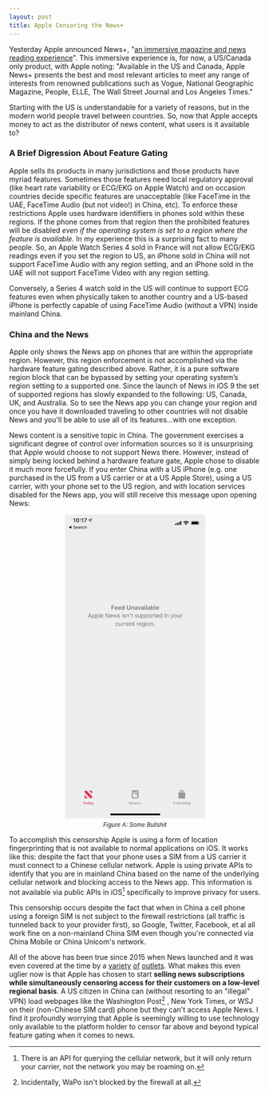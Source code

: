 ```yaml
---
layout: post
title: Apple Censoring the News+
---
```


Yesterday Apple announced News+, "<a href="https://www.apple.com/newsroom/2019/03/apple-launches-apple-news-plus-an-immersive-magazine-and-news-reading-experience/">an immersive magazine and news reading experience</a>". This immersive experience is, for now, a US/Canada only product, with Apple noting: "Available in the US and Canada, Apple News+ presents the best and most relevant articles to meet any range of interests from renowned publications such as Vogue, National Geographic Magazine, People, ELLE, The Wall Street Journal and Los Angeles Times."

Starting with the US is understandable for a variety of reasons, but in the modern world people travel between countries. So, now that Apple accepts money to act as the distributor of news content, what users is it available to?

### A Brief Digression About Feature Gating

Apple sells its products in many jurisdictions and those products have myriad features. Sometimes those features need local regulatory approval (like heart rate variability or ECG/EKG on Apple Watch) and on occasion countries decide specific features are unacceptable (like FaceTime in the UAE, FaceTime Audio (but not video!) in China, etc). To enforce these restrictions Apple uses hardware identifiers in phones sold within these regions. If the phone comes from that region then the prohibited features will be disabled *even if the operating system is set to a region where the feature is available*. In my experience this is a surprising fact to many people. So, an Apple Watch Series 4 sold in France will not allow ECG/EKG readings even if you set the region to US, an iPhone sold in China will not support FaceTime Audio with any region setting, and an iPhone sold in the UAE will not support FaceTime Video with any region setting.

Conversely, a Series 4 watch sold in the US will continue to support ECG features even when physically taken to another country and a US-based iPhone is perfectly capable of using FaceTime Audio (without a VPN) inside mainland China.


### China and the News

Apple only shows the News app on phones that are within the appropriate region. However, this region enforcement is not accomplished via the hardware feature gating described above. Rather, it is a pure software region block that can be bypassed by setting your operating system’s region setting to a supported one. Since the launch of News in iOS 9 the set of supported regions has slowly expanded to the following: US, Canada, UK, and Australia. So to see the News app you can change your region and once you have it downloaded traveling to other countries will not disable News and you'll be able to use all of its features...with one exception.

News content is a sensitive topic in China. The government exercises a significant degree of control over information sources so it is unsurprising that Apple would choose to not support News there. However, instead of simply being locked behind a hardware feature gate, Apple chose to disable it much more forcefully. If you enter China with a US iPhone (e.g. one purchased in the US from a US carrier or at a US Apple Store), using a US carrier, with your phone set to the US region, and with location services disabled for the News app, you will still receive this message upon opening News:


<div style="margin:0 auto;width:281px;text-align:center">
  <img src="/assets/media/2019/feed-unavailable.png" style="width:281px">
  <br>
  <span style="font-size:smaller;font-style:italic">Figure A: Some Bullshit</span>
  <br>
</div>

To accomplish this censorship Apple is using a form of location fingerprinting that is not available to normal applications on iOS. It works like this: despite the fact that your phone uses a SIM from a US carrier it must connect to a Chinese cellular network. Apple is using private APIs to identify that you are in mainland China based on the name of the underlying cellular network and blocking access to the News app. This information is not available via public APIs in iOS[^1] specifically to improve privacy for users.

This censorship occurs despite the fact that when in China a cell phone using a foreign SIM is not subject to the firewall restrictions (all traffic is tunneled back to your provider first), so Google, Twitter, Facebook, et al all work fine on a non-mainland China SIM even though you're connected via China Mobile or China Unicom's network.


All of the above has been true since 2015 when News launched and it was even covered at the time by a <a href="https://www.nytimes.com/2015/10/12/technology/apple-is-said-to-deactivate-its-news-app-in-china.html">variety</a> <a href="https://qz.com/521871/apple-is-blocking-its-news-app-from-everyone-in-china-even-if-their-phone-is-registered-in-the-us/">of</a> <a href="http://money.cnn.com/2015/10/12/technology/apple-news-blocked-china/">outlets</a>. What makes this even uglier now is that Apple has chosen to start **selling news subscriptions while simultaneously censoring access for their customers on a low-level regional basis**. A US citizen in China can (without resorting to an "illegal" VPN) load webpages like the Washington Post[^2] , New York Times, or WSJ on their (non-Chinese SIM card) phone but they can't access Apple News. I find it profoundly worrying that Apple is seemingly willing to use technology only available to the platform holder to censor far above and beyond typical feature gating when it comes to news.

[^1]: There is an API for querying the cellular network, but it will only return your carrier, not the network you may be roaming on.
[^2]: Incidentally, WaPo isn't blocked by the firewall at all.

